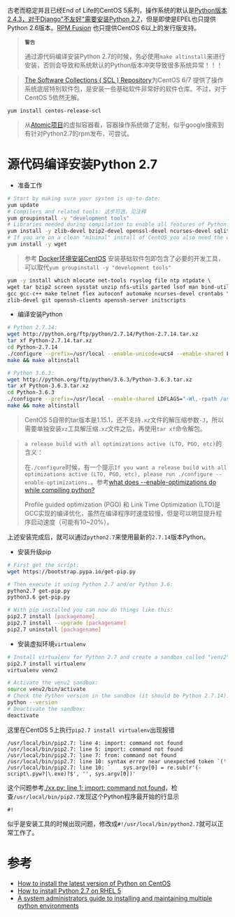 古老而稳定并且已经End of Life的CentOS 5系列，操作系统的默认是[Python版本2.4.3，对于Django"不友好"需要安装Python 2.7](../django/startup/quick_install_django)，但是即使是EPEL也只提供Python 2.6版本。[RPM Fusion](https://rpmfusion.org/Configuration) 也只提供CentOS 6以上的发行版支持。

> **`警告`**
>
> 通过源代码编译安装Python 2.7的时候，务必使用`make altinstall`来进行安装，否则会导致和系统默认的Python版本冲突导致很多系统异常！！！

> [The Software Collections ( SCL ) Repository](https://wiki.centos.org/AdditionalResources/Repositories/SCL)为CentOS 6/7 提供了操作系统底层特别软件包，是安装一些基础软件非常好的软件仓库。不过，对于CentOS 5依然无解。

```
yum install centos-release-scl
```

> 从[Atomic项目](http://www.projectatomic.io)的虚拟容器看，容器操作系统做了定制，似乎google搜索到有针对Python2.7的rpm发布，可尝试。

# 源代码编译安装Python 2.7

* 准备工作

```bash
# Start by making sure your system is up-to-date:
yum update
# Compilers and related tools: 这步可选，见注释
yum groupinstall -y "development tools"
# Libraries needed during compilation to enable all features of Python:
yum install -y zlib-devel bzip2-devel openssl-devel ncurses-devel sqlite-devel readline-devel tk-devel gdbm-devel db4-devel libpcap-devel xz-devel expat-devel
# If you are on a clean "minimal" install of CentOS you also need the wget tool:
yum install -y wget
```

> 参考 [Docker环境安装CentOS](../../../virtual/docker/using_docker/docker_run_centos_container) 安装基础软件包即包含了必要的开发工具，可以取代`yum groupinstall -y "development tools"`

```bash
yum -y install which mlocate net-tools rsyslog file ntp ntpdate \
wget tar bzip2 screen sysstat unzip nfs-utils parted lsof man bind-utils \
gcc gcc-c++ make telnet flex autoconf automake ncurses-devel crontabs \
zlib-devel git openssh-clients openssh-server initscripts
```

* 编译安装Python

```bash
# Python 2.7.14:
wget http://python.org/ftp/python/2.7.14/Python-2.7.14.tar.xz
tar xf Python-2.7.14.tar.xz
cd Python-2.7.14
./configure --prefix=/usr/local --enable-unicode=ucs4 --enable-shared LDFLAGS="-Wl,-rpath /usr/local/lib"
make && make altinstall

# Python 3.6.3:
wget http://python.org/ftp/python/3.6.3/Python-3.6.3.tar.xz
tar xf Python-3.6.3.tar.xz
cd Python-3.6.3
./configure --prefix=/usr/local --enable-shared LDFLAGS="-Wl,-rpath /usr/local/lib"
make && make altinstall
```

> CentOS 5自带的tar版本是1.15.1，还不支持`.xz`文件的解压缩参数`-J`，所以需要单独安装`xz`工具解压缩`.xz`文件之后，再使用`tar xf`命令解包。

> `a release build with all optimizations active (LTO, PGO, etc)`的含义：
>
> 在`./configure`时候，有一个提示`If you want a release build with all optimizations active (LTO, PGO, etc), please run ./configure --enable-optimizations.`。参考[what does --enable-optimizations do while compiling python?](https://stackoverflow.com/questions/41405728/what-does-enable-optimizations-do-while-compiling-python)
>
> Profile guided optimization (PGO) 和 Link Time Optimization (LTO)是GCC实现的编译优化，虽然在编译程序时速度较慢，但是可以明显提升程序启动速度（可能有10~20%）。

上述安装完成后，就可以通过`python2.7`来使用最新的`2.7.14`版本Python。

* 安装升级pip

```bash
# First get the script:
wget https://bootstrap.pypa.io/get-pip.py

# Then execute it using Python 2.7 and/or Python 3.6:
python2.7 get-pip.py
python3.6 get-pip.py

# With pip installed you can now do things like this:
pip2.7 install [packagename]
pip2.7 install --upgrade [packagename]
pip2.7 uninstall [packagename]
```

* 安装虚拟环境`virtualenv`

```bash
# Install virtualenv for Python 2.7 and create a sandbox called "venv2"
pip2.7 install virtualenv
virtualenv venv2

# Activate the venv2 sandbox:
source venv2/bin/activate
# Check the Python version in the sandbox (it should be Python 2.7.14):
python --version
# Deactivate the sandbox:
deactivate
```

这里在CentOS 5上执行`pip2.7 install virtualenv`出现报错

```
/usr/local/bin/pip2.7: line 4: import: command not found
/usr/local/bin/pip2.7: line 5: import: command not found
/usr/local/bin/pip2.7: line 7: from: command not found
/usr/local/bin/pip2.7: line 10: syntax error near unexpected token `('
/usr/local/bin/pip2.7: line 10: `    sys.argv[0] = re.sub(r'(-script\.pyw?|\.exe)?$', '', sys.argv[0])'
```

这个问题参考[./xx.py: line 1: import: command not found](https://stackoverflow.com/questions/22275350/xx-py-line-1-import-command-not-found)，检查`/usr/local/bin/pip2.7`发现这个Python程序最开始的行显示

```
#!
```

似乎是安装工具的时候出现问题，修改成`#!/usr/local/bin/python2.7`就可以正常工作了。

# 参考

* [How to install the latest version of Python on CentOS](https://danieleriksson.net/2017/02/08/how-to-install-latest-python-on-centos/)
* [How to install Python 2.7 on RHEL 5](http://blog.technotesdesk.com/how-to-install-python-2-7-on-rhel-5)
* [A system administrators guide to installing and maintaining multiple python environments](http://russell.ballestrini.net/a-system-administrators-guide-to-installing-and-maintaining-multiple-python-environments/)